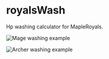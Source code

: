# royalsWash
Hp washing calculator for MapleRoyals.

![Mage washing example](https://user-images.githubusercontent.com/16945020/68901549-f9209f00-06ea-11ea-8440-c2b289ace0c2.png)

![Archer washing example](https://user-images.githubusercontent.com/16945020/68901744-5d436300-06eb-11ea-9ed4-7c06b11dcd7f.png)
